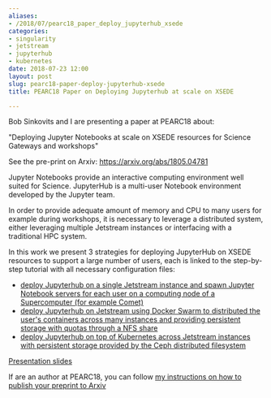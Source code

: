 ```yaml
---
aliases:
- /2018/07/pearc18_paper_deploy_jupyterhub_xsede
categories:
- singularity
- jetstream
- jupyterhub
- kubernetes
date: 2018-07-23 12:00
layout: post
slug: pearc18-paper-deploy-jupyterhub-xsede
title: PEARC18 Paper on Deploying Jupyterhub at scale on XSEDE

---
```


Bob Sinkovits and I are presenting a paper at PEARC18 about:

"Deploying Jupyter Notebooks at scale on XSEDE resources for Science Gateways and workshops"

See the pre-print on Arxiv: <https://arxiv.org/abs/1805.04781>

Jupyter Notebooks provide an interactive computing environment well suited for Science.
JupyterHub is a multi-user Notebook environment developed by the Jupyter team.

In order to provide adequate amount of memory and CPU to many users for example during workshops,
it is necessary to leverage a distributed system, either leveraging multiple Jetstream instances
or interfacing with a traditional HPC system.

In this work we present 3 strategies for deploying JupyterHub on XSEDE resources to support
a large number of users, each is linked to the step-by-step tutorial with all necessary configuration files:

* [deploy Jupyterhub on a single Jetstream instance and spawn Jupyter Notebook servers for each user on a computing node of a Supercomputer (for example Comet)](https://zonca.github.io/2017/05/jupyterhub-hpc-batchspawner-ssh.html)
* [deploy Jupyterhub on Jetstream using Docker Swarm to distributed the user's containers across many instances and providing persistent storage with quotas through a NFS share](https://zonca.github.io/2017/10/scalable-jupyterhub-docker-swarm-mode.html)
* [deploy Jupyterhub on top of Kubernetes across Jetstream instances with persistent storage provided by the Ceph distributed filesystem](https://zonca.github.io/2017/12/scalable-jupyterhub-kubernetes-jetstream.html)

[Presentation slides](https://zonca.github.io/docs/pearc18_slides_zonca_sinkovits.pdf)

If are an author at PEARC18, you can follow [my instructions on how to publish your preprint to Arxiv](https://zonca.github.io/2018/05/pearc18-preprint-arxiv.html)
